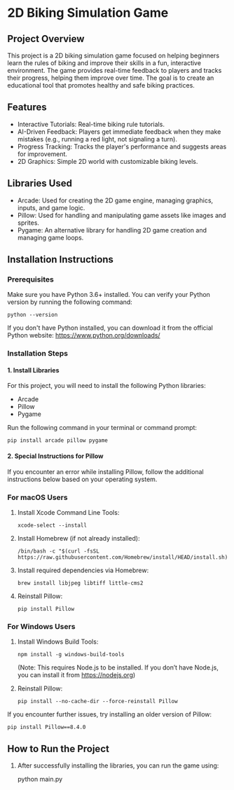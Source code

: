 # 2D Biking Simulation Game

## Project Overview
This project is a 2D biking simulation game focused on helping beginners learn the rules of biking and improve their skills in a fun, interactive environment. The game provides real-time feedback to players and tracks their progress, helping them improve over time. The goal is to create an educational tool that promotes healthy and safe biking practices.

## Features
- Interactive Tutorials: Real-time biking rule tutorials.
- AI-Driven Feedback: Players get immediate feedback when they make mistakes (e.g., running a red light, not signaling a turn).
- Progress Tracking: Tracks the player's performance and suggests areas for improvement.
- 2D Graphics: Simple 2D world with customizable biking levels.

## Libraries Used
- Arcade: Used for creating the 2D game engine, managing graphics, inputs, and game logic.
- Pillow: Used for handling and manipulating game assets like images and sprites.
- Pygame: An alternative library for handling 2D game creation and managing game loops.

## Installation Instructions

### Prerequisites
Make sure you have Python 3.6+ installed. You can verify your Python version by running the following command:
```terminal
python --version
```

If you don't have Python installed, you can download it from the official Python website: https://www.python.org/downloads/

### Installation Steps

#### 1. Install Libraries

For this project, you will need to install the following Python libraries:

- Arcade
- Pillow
- Pygame

Run the following command in your terminal or command prompt:

```terminal
pip install arcade pillow pygame
```

#### 2. Special Instructions for Pillow

If you encounter an error while installing Pillow, follow the additional instructions below based on your operating system.

### For macOS Users

1. Install Xcode Command Line Tools:

   ```terminal
   xcode-select --install
   ```

1. Install Homebrew (if not already installed):

   ```terminal
   /bin/bash -c "$(curl -fsSL https://raw.githubusercontent.com/Homebrew/install/HEAD/install.sh)"
   ```
   
2. Install required dependencies via Homebrew:

   ```terminal
   brew install libjpeg libtiff little-cms2
   ```

3. Reinstall Pillow:

   ```terminal
   pip install Pillow
   ```

### For Windows Users

1. Install Windows Build Tools:

   ```terminal
   npm install -g windows-build-tools
   ```
   (Note: This requires Node.js to be installed. If you don’t have Node.js, you can install it from https://nodejs.org)
   

1. Reinstall Pillow:

   ```terminal
   pip install --no-cache-dir --force-reinstall Pillow
   ```

If you encounter further issues, try installing an older version of Pillow:

```terminal
pip install Pillow==8.4.0
```

## How to Run the Project

1. After successfully installing the libraries, you can run the game using:

   python main.py

